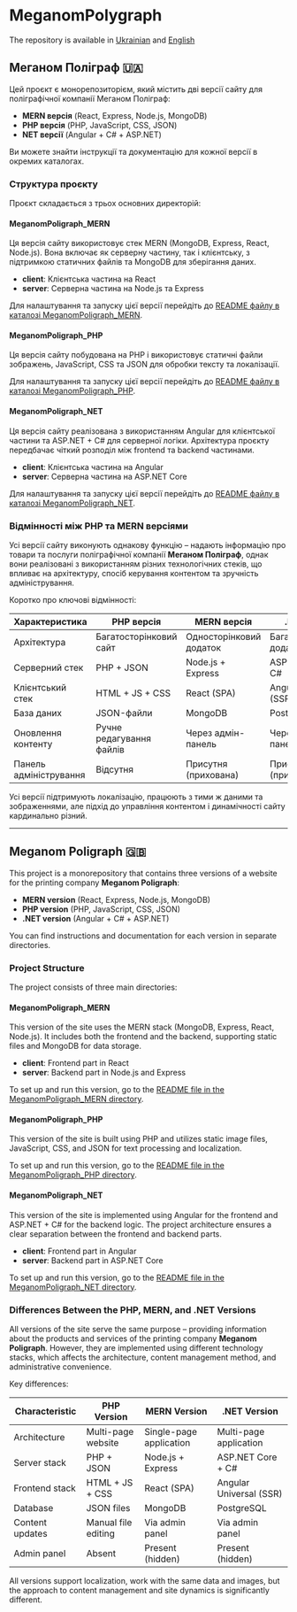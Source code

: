 # MeganomPolygraph

The repository is available in [Ukrainian](#меганом-поліграф-ukraine) and [English](#meganom-poligraph-uk)

## Меганом Поліграф :ukraine:

Цей проєкт є монорепозиторієм, який містить дві версії сайту для поліграфічної компанії Меганом Поліграф:

- **MERN версія** (React, Express, Node.js, MongoDB)
- **PHP версія** (PHP, JavaScript, CSS, JSON)
- **NET версії** (Angular + C# + ASP.NET)

Ви можете знайти інструкції та документацію для кожної версії в окремих каталогах.

### Структура проєкту

Проєкт складається з трьох основних директорій:

#### MeganomPoligraph_MERN

Ця версія сайту використовує стек MERN (MongoDB, Express, React, Node.js). Вона включає як серверну частину, так і клієнтську, з підтримкою статичних файлів та MongoDB для зберігання даних.

- **client**: Клієнтська частина на React
- **server**: Серверна частина на Node.js та Express

Для налаштування та запуску цієї версії перейдіть до [README файлу в каталозі MeganomPoligraph_MERN](./MeganomPoligraph_MERN/README.md).

#### MeganomPoligraph_PHP

Ця версія сайту побудована на PHP і використовує статичні файли зображень, JavaScript, CSS та JSON для обробки тексту та локалізації.

Для налаштування та запуску цієї версії перейдіть до [README файлу в каталозі MeganomPoligraph_PHP](./MeganomPoligraph_PHP/README.md).

#### MeganomPoligraph_NET

Ця версія сайту реалізована з використанням Angular для клієнтської частини та ASP.NET + C# для серверної логіки. Архітектура проєкту передбачає чіткий розподіл між frontend та backend частинами.

- **client**: Клієнтська частина на Angular
- **server**: Серверна частина на ASP.NET Core

Для налаштування та запуску цієї версії перейдіть до [README файлу в каталозі MeganomPoligraph_NET](./MeganomPoligraph_NET/README.md).

### Відмінності між PHP та MERN версіями

Усі версії сайту виконують однакову функцію – надають інформацію про товари та послуги поліграфічної компанії **Меганом Поліграф**, однак вони реалізовані з використанням різних технологічних стеків, що впливає на архітектуру, спосіб керування контентом та зручність адміністрування.

Коротко про ключові відмінності:

| Характеристика         | PHP версія               | MERN версія             | .NET версія               |
| ---------------------- | ------------------------ | ----------------------- | ------------------------- |
| Архітектура            | Багатосторінковий сайт   | Односторінковий додаток | Багатосторінковий додаток |
| Серверний стек         | PHP + JSON               | Node.js + Express       | ASP.NET Core + C#         |
| Клієнтський стек       | HTML + JS + CSS          | React (SPA)             | Angular Universal (SSR)   |
| База даних             | JSON-файли               | MongoDB                 | PostgreSQL                |
| Оновлення контенту     | Ручне редагування файлів | Через адмін-панель      | Через адмін-панель        |
| Панель адміністрування | Відсутня                 | Присутня (прихована)    | Присутня (прихована)      |

Усі версії підтримують локалізацію, працюють з тими ж даними та зображеннями, але підхід до управління контентом і динамічності сайту кардинально різний.

---

## Meganom Poligraph :uk:

This project is a monorepository that contains three versions of a website for the printing company **Meganom Poligraph**:

- **MERN version** (React, Express, Node.js, MongoDB)
- **PHP version** (PHP, JavaScript, CSS, JSON)
- **.NET version** (Angular + C# + ASP.NET)

You can find instructions and documentation for each version in separate directories.

### Project Structure

The project consists of three main directories:

#### MeganomPoligraph_MERN

This version of the site uses the MERN stack (MongoDB, Express, React, Node.js). It includes both the frontend and the backend, supporting static files and MongoDB for data storage.

- **client**: Frontend part in React
- **server**: Backend part in Node.js and Express

To set up and run this version, go to the [README file in the MeganomPoligraph_MERN directory](./MeganomPoligraph_MERN/README.md).

#### MeganomPoligraph_PHP

This version of the site is built using PHP and utilizes static image files, JavaScript, CSS, and JSON for text processing and localization.

To set up and run this version, go to the [README file in the MeganomPoligraph_PHP directory](./MeganomPoligraph_PHP/README.md).

#### MeganomPoligraph_NET

This version of the site is implemented using Angular for the frontend and ASP.NET + C# for the backend logic. The project architecture ensures a clear separation between the frontend and backend parts.

- **client**: Frontend part in Angular
- **server**: Backend part in ASP.NET Core

To set up and run this version, go to the [README file in the MeganomPoligraph_NET directory](./MeganomPoligraph_NET/README.md).

### Differences Between the PHP, MERN, and .NET Versions

All versions of the site serve the same purpose – providing information about the products and services of the printing company **Meganom Poligraph**. However, they are implemented using different technology stacks, which affects the architecture, content management method, and administrative convenience.

Key differences:

| Characteristic  | PHP Version         | MERN Version            | .NET Version            |
| --------------- | ------------------- | ----------------------- | ----------------------- |
| Architecture    | Multi-page website  | Single-page application | Multi-page application  |
| Server stack    | PHP + JSON          | Node.js + Express       | ASP.NET Core + C#       |
| Frontend stack  | HTML + JS + CSS     | React (SPA)             | Angular Universal (SSR) |
| Database        | JSON files          | MongoDB                 | PostgreSQL              |
| Content updates | Manual file editing | Via admin panel         | Via admin panel         |
| Admin panel     | Absent              | Present (hidden)        | Present (hidden)        |

All versions support localization, work with the same data and images, but the approach to content management and site dynamics is significantly different.
